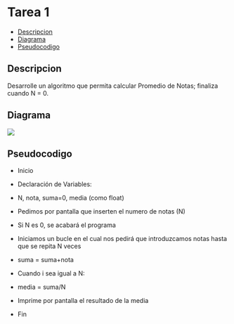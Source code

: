<div aling="justify">

# Tarea 1

- [Descripcion](#descripcion)
- [Diagrama](#diagrama)
- [Pseudocodigo](#pseudocodigo)

## Descripcion <a name="descripcion"></a>

Desarrolle un algoritmo que permita calcular Promedio de Notas; finaliza cuando N = 0.

## Diagrama <a name="diagrama"></a>

<img src="images/tarea-1-entrega.drawio.png"/>

## Pseudocodigo <a name="pseudocodigo"></a>

- Inicio

- Declaración de Variables:

- N, nota, suma=0, media (como float)

- Pedimos por pantalla que inserten el numero de notas (N)

- Si N es 0, se acabará el programa

- Iniciamos un bucle en el cual nos pedirá que introduzcamos notas hasta que se repita N veces

- suma = suma+nota

- Cuando i sea igual a N:

- media = suma/N

- Imprime por pantalla el resultado de la media

- Fin

</div>

